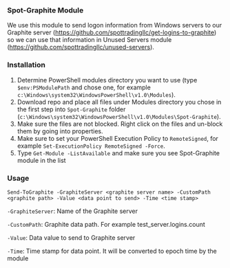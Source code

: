### Spot-Graphite Module

We use this module to send logon information from Windows servers to our Graphite server (https://github.com/spottradingllc/get-logins-to-graphite) so we can use that information in Unused Servers module (https://github.com/spottradingllc/unused-servers).

### Installation

1. Determine PowerShell modules directory you want to use (type `$env:PSModulePath` and chose one, for example `c:\Windows\system32\WindowsPowerShell\v1.0\Modules`).
2. Download repo and place all files under Modules directory you chose in the first step into `Spot-Graphite` folder (`c:\Windows\system32\WindowsPowerShell\v1.0\Modules\Spot-Graphite`).
3. Make sure the files are not blocked. Right click on the files and un-block them by going into properties.
4. Make sure to set your PowerShell Execution Policy to `RemoteSigned`, for example `Set-ExecutionPolicy RemoteSigned -Force`.
5. Type `Get-Module -ListAvailable` and make sure you see Spot-Graphite module in the list

### Usage

`Send-ToGraphite -GraphiteServer <graphite server name> -CustomPath <graphite path> -Value <data point to send> -Time <time stamp>`

`-GraphiteServer`: Name of the Graphite server

`-CustomPath`: Graphite data path. For example test_server.logins.count

`-Value`: Data value to send to Graphite server

`-Time`: Time stamp for data point. It will be converted to epoch time by the module

